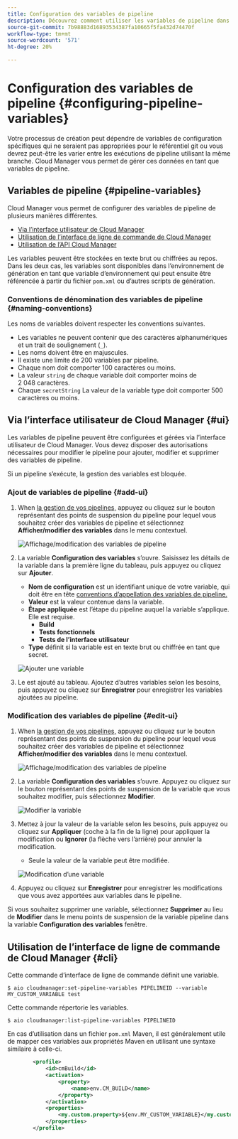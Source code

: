 ```yaml
---
title: Configuration des variables de pipeline
description: Découvrez comment utiliser les variables de pipeline dans Cloud Manager pour gérer des variables de configuration spécifiques pour votre version.
source-git-commit: 7b98883d16893534387fa10665f5fa432d74470f
workflow-type: tm+mt
source-wordcount: '571'
ht-degree: 20%

---
```



# Configuration des variables de pipeline {#configuring-pipeline-variables}

Votre processus de création peut dépendre de variables de configuration spécifiques qui ne seraient pas appropriées pour le référentiel git ou vous devrez peut-être les varier entre les exécutions de pipeline utilisant la même branche. Cloud Manager vous permet de gérer ces données en tant que variables de pipeline.

## Variables de pipeline {#pipeline-variables}

Cloud Manager vous permet de configurer des variables de pipeline de plusieurs manières différentes.

* [Via l’interface utilisateur de Cloud Manager](#ui)
* [Utilisation de l’interface de ligne de commande de Cloud Manager](#cli)
* [Utilisation de l’API Cloud Manager](https://developer.adobe.com/experience-cloud/cloud-manager/reference/api/#tag/Variables/operation/getPipelineVariables)

Les variables peuvent être stockées en texte brut ou chiffrées au repos. Dans les deux cas, les variables sont disponibles dans l’environnement de génération en tant que variable d’environnement qui peut ensuite être référencée à partir du fichier `pom.xml` ou d’autres scripts de génération.

### Conventions de dénomination des variables de pipeline {#naming-conventions}

Les noms de variables doivent respecter les conventions suivantes.

* Les variables ne peuvent contenir que des caractères alphanumériques et un trait de soulignement (`_`).
* Les noms doivent être en majuscules.
* Il existe une limite de 200 variables par pipeline.
* Chaque nom doit comporter 100 caractères ou moins.
* La valeur `string` de chaque variable doit comporter moins de 2 048 caractères.
* Chaque `secretString` La valeur de la variable type doit comporter 500 caractères ou moins.

## Via l’interface utilisateur de Cloud Manager {#ui}

Les variables de pipeline peuvent être configurées et gérées via l’interface utilisateur de Cloud Manager. Vous devez disposer des autorisations nécessaires pour modifier le pipeline pour ajouter, modifier et supprimer des variables de pipeline.

Si un pipeline s’exécute, la gestion des variables est bloquée.

### Ajout de variables de pipeline {#add-ui}

1. When [la gestion de vos pipelines,](/help/implementing/cloud-manager/configuring-pipelines/managing-pipelines.md) appuyez ou cliquez sur le bouton représentant des points de suspension du pipeline pour lequel vous souhaitez créer des variables de pipeline et sélectionnez **Afficher/modifier des variables** dans le menu contextuel.

   ![Affichage/modification des variables de pipeline](/help/implementing/cloud-manager/assets/pipeline-variables-view-edit.png)

1. La variable **Configuration des variables** s’ouvre. Saisissez les détails de la variable dans la première ligne du tableau, puis appuyez ou cliquez sur **Ajouter**.

   * **Nom de configuration** est un identifiant unique de votre variable, qui doit être en tête [conventions d’appellation des variables de pipeline.](#naming-conventions)
   * **Valeur** est la valeur contenue dans la variable.
   * **Étape appliquée** est l’étape du pipeline auquel la variable s’applique. Elle est requise.
      * **Build**
      * **Tests fonctionnels**
      * **Tests de l’interface utilisateur**
   * **Type** définit si la variable est en texte brut ou chiffrée en tant que secret.

   ![Ajouter une variable](/help/implementing/cloud-manager/assets/pipeline-variables-add-variable.png)

1. Le est ajouté au tableau. Ajoutez d’autres variables selon les besoins, puis appuyez ou cliquez sur **Enregistrer** pour enregistrer les variables ajoutées au pipeline.

### Modification des variables de pipeline {#edit-ui}

1. When [la gestion de vos pipelines,](/help/implementing/cloud-manager/configuring-pipelines/managing-pipelines.md) appuyez ou cliquez sur le bouton représentant des points de suspension du pipeline pour lequel vous souhaitez créer des variables de pipeline et sélectionnez **Afficher/modifier des variables** dans le menu contextuel.

   ![Affichage/modification des variables de pipeline](/help/implementing/cloud-manager/assets/pipeline-variables-view-edit.png)

1. La variable **Configuration des variables** s’ouvre. Appuyez ou cliquez sur le bouton représentant des points de suspension de la variable que vous souhaitez modifier, puis sélectionnez **Modifier**.

   ![Modifier la variable](/help/implementing/cloud-manager/assets/pipeline-variables-edit.png)

1. Mettez à jour la valeur de la variable selon les besoins, puis appuyez ou cliquez sur **Appliquer** (coche à la fin de la ligne) pour appliquer la modification ou **Ignorer** (la flèche vers l’arrière) pour annuler la modification.

   * Seule la valeur de la variable peut être modifiée.

   ![Modification d’une variable](/help/implementing/cloud-manager/assets/pipeline-variables-edit-save.png)

1. Appuyez ou cliquez sur **Enregistrer** pour enregistrer les modifications que vous avez apportées aux variables dans le pipeline.

Si vous souhaitez supprimer une variable, sélectionnez **Supprimer** au lieu de **Modifier** dans le menu points de suspension de la variable pipeline dans la variable **Configuration des variables** fenêtre.

## Utilisation de l’interface de ligne de commande de Cloud Manager {#cli}

Cette commande d’interface de ligne de commande définit une variable.

```shell
$ aio cloudmanager:set-pipeline-variables PIPELINEID --variable MY_CUSTOM_VARIABLE test
```

Cette commande répertorie les variables.

```shell
$ aio cloudmanager:list-pipeline-variables PIPELINEID
```

En cas d’utilisation dans un fichier `pom.xml` Maven, il est généralement utile de mapper ces variables aux propriétés Maven en utilisant une syntaxe similaire à celle-ci.

```xml
        <profile>
            <id>cmBuild</id>
            <activation>
                <property>
                    <name>env.CM_BUILD</name>
                </property>
            </activation>
            <properties>
                <my.custom.property>${env.MY_CUSTOM_VARIABLE}</my.custom.property> 
            </properties>
        </profile>
```
